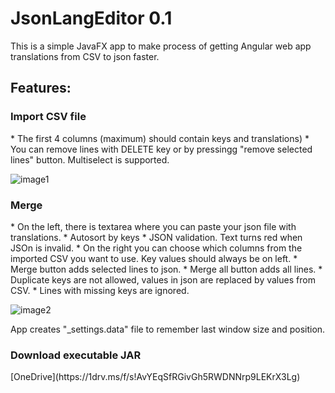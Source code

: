 <h1>JsonLangEditor 0.1</h1>

This is a simple JavaFX app to make process of getting Angular web app translations from CSV to json faster.

<h2>Features:</h2>
<h3>Import CSV file</h3>
*  The first 4 columns (maximum) should contain keys and translations)
*  You can remove lines with DELETE key or by pressingg "remove selected lines" button. Multiselect is supported.

![image1](https://imgur.com/35xqqkI.png)

<h3>Merge</h3>
* On the left, there is textarea where you can paste your json file with translations.
* Autosort by keys
* JSON validation. Text turns red when JSOn is invalid.
* On the right you can choose which columns from the imported CSV you want to use. Key values should always be on left.
* Merge button adds selected lines to json. 
* Merge all button adds all lines.
* Duplicate keys are not allowed, values in json are replaced by values from CSV.
* Lines with missing keys are ignored.

![image2](https://i.imgur.com/p9XvaBi.png)

App creates "_settings.data" file to remember last window size and position.

<h3>Download executable JAR</h3>
[OneDrive](https://1drv.ms/f/s!AvYEqSfRGivGh5RWDNNrp9LEKrX3Lg)